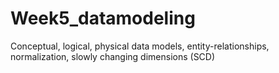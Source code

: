 # Week5_datamodeling
Conceptual, logical, physical data models, entity-relationships, normalization, slowly changing dimensions (SCD)
